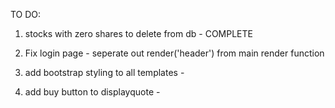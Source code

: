 TO DO:
1) stocks with zero shares to delete from db - COMPLETE

4) Fix login page - seperate out render('header') from main render function

2) add bootstrap styling to all templates - 
3) add buy button to displayquote - 